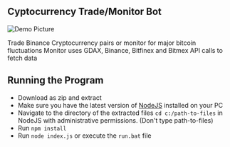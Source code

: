 ## Cyptocurrency Trade/Monitor Bot
![Demo Picture](https://raw.githubusercontent.com/guo-alan/Trade-Bot/7df092963fed0afad43d494f7cb15e2fd1adf029/demo.png)

Trade Binance Cryptocurrency pairs or monitor for major bitcoin fluctuations
Monitor uses GDAX, Binance, Bitfinex and Bitmex API calls to fetch data

## Running the Program
- Download as zip and extract
- Make sure you have the latest version of [NodeJS](https://nodejs.org/en/) installed on your PC
- Navigate to the directory of the extracted files `cd c:/path-to-files` in NodeJS with administrative permissions. (Don't type path-to-files)
- Run `npm install`
- Run `node index.js` or execute the `run.bat` file
